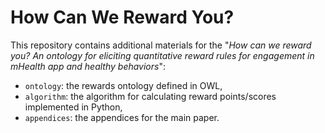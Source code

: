 # How Can We Reward You?

This repository contains additional materials for the "_How can we reward you? An ontology for eliciting quantitative reward rules for engagement in mHealth app and healthy behaviors_":

* `ontology`: the rewards ontology defined in OWL,
* `algorithm`: the algorithm for calculating reward points/scores implemented in Python,
* `appendices`: the appendices for the main paper.

